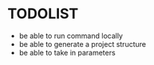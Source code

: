 # TODOLIST

* be able to run command locally
* be able to generate a project structure
* be able to take in parameters 
